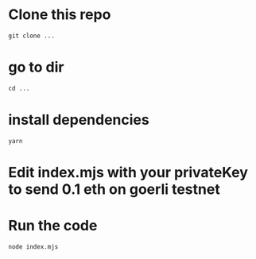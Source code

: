 # Clone this repo
```
git clone ...
```
# go to dir
```
cd ...
```
# install dependencies
```
yarn
```
# Edit index.mjs with your privateKey to send 0.1 eth on goerli testnet 
# Run the code 
```
node index.mjs
```